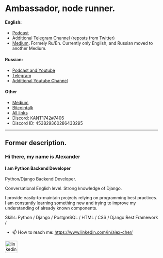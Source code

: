 # Ambassador, node runner.

#### English:
- [Podcast](https://link.chtbl.com/jun-en)
- [Additional Telegram Channel (reposts from Twitter)](https://t.me/zhabkaEZ_en)
- [Medium](https://medium.com/@zhabkaEZ_en). Formely Ru/En. Currently only English, and Russian moved to another Medium.

#### Russian:
- [Podcast and Youtube](https://link.chtbl.com/jun-ru)
- [Telegram](https://t.me/zhabkaEZ)
- [Additional Youtube Channel](https://www.youtube.com/channel/UCaJb-oM0RtyV9nxJm-rmqWA)

#### Other
- [Medium](https://medium.com/@zhabkaEZ)
- [Bitcointalk](https://bitcointalk.org/index.php?action=profile;u=1972915;sa=showPosts)
- [All links](https://taplink.cc/alexcher)
- ‌Discord: KANT1742#7406 
- Discord ID: 453829360286433295


------------------------------
## Former description.
### Hi there, my name is Alexander
#### I am Python Backend Developer
Python/Django Backend Developer.

Conversational English level.
Strong knowledge of Django.

I provide easily-to-maintain projects relying on programming best practices.
I am constantly learning something new and trying to improve my understanding of already known components.


Skills: Python / Django / PostgreSQL / HTML / CSS / Django Rest Framework /

- 📫 How to reach me: https://www.linkedin.com/in/alex-cher/
<!-- - 📰 Portfolio: https://devrootit.com/
 -->

[<img src='https://cdn.jsdelivr.net/npm/simple-icons@3.0.1/icons/linkedin.svg' alt='linkedin' height='40'>](https://www.linkedin.com/in/alex-cher/)

